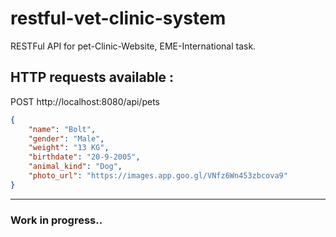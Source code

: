 # restful-vet-clinic-system
RESTFul API for pet-Clinic-Website, EME-International task.

## HTTP requests available : 

POST http://localhost:8080/api/pets
 
```JSON
{
    "name": "Bolt",
    "gender": "Male",
    "weight": "13 KG",
    "birthdate": "20-9-2005",
    "animal_kind": "Dog",
    "photo_url": "https://images.app.goo.gl/VNfz6Wn453zbcova9"
}
```
---

### Work in progress..

